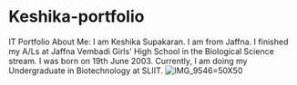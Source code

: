 # Keshika-portfolio
IT Portfolio
About Me: 
I am Keshika Supakaran. I am from Jaffna. I finished my A/Ls at Jaffna Vembadi Girls' High School in the Biological Science stream. I was born on 19th June 2003. Currently, I am doing my Undergraduate in Biotechnology at SLIIT. 
![IMG_9546](https://github.com/Keshika-19/Keshika-portfolio/assets/159929323/38847f6d-5443-4e64-803d-39919fae8d49)=50X50
